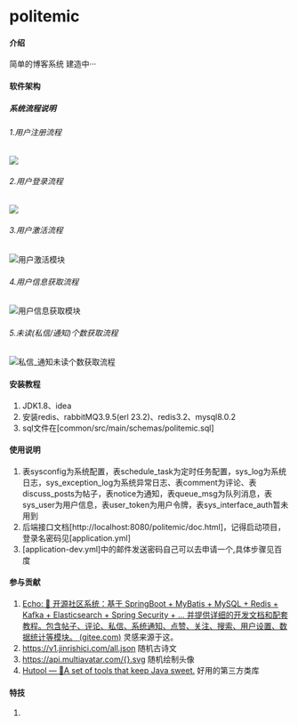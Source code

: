 # politemic

#### 介绍

简单的博客系统 建造中···

#### 软件架构
##### 系统流程说明

###### 1.用户注册流程

![](<img src="https://gitee.com/zheng-bohang/politemic/blob/master/common/src/main/img/用户注册流程.png">)

###### 2.用户登录流程

![](https://gitee.com/zheng-bohang/politemic/blob/master/common/src/main/img/用户登录流程.png)

###### 3.用户激活流程

![用户激活模块](https://gitee.com/zheng-bohang/politemic/blob/master/common/src/main/img/用户激活流程.png)

###### 4.用户信息获取流程

![用户信息获取模块](https://gitee.com/zheng-bohang/politemic/blob/master/common/src/main/img/用户信息获取流程.png)

###### 5.未读(私信/通知)个数获取流程

![私信_通知未读个数获取流程](https://gitee.com/zheng-bohang/politemic/blob/master/common/src/main/img/私信_通知未读个数获取流程.png)




#### 安装教程

1.  JDK1.8、idea
2.  安装redis、rabbitMQ3.9.5(erl 23.2)、redis3.2、mysql8.0.2
3.  sql文件在[common/src/main/schemas/politemic.sql]

#### 使用说明

1.  表sysconfig为系统配置，表schedule_task为定时任务配置，sys_log为系统日志，sys_exception_log为系统异常日志、表comment为评论、表discuss_posts为帖子，表notice为通知，表queue_msg为队列消息，表sys_user为用户信息，表user_token为用户令牌，表sys_interface_auth暂未用到
2.  后端接口文档[http://localhost:8080/politemic/doc.html]，记得启动项目，登录名密码见[application.yml]
3.  [application-dev.yml]中的邮件发送密码自己可以去申请一个,具体步骤见百度

#### 参与贡献

1.  [Echo: 🦄 开源社区系统：基于 SpringBoot + MyBatis + MySQL + Redis + Kafka + Elasticsearch + Spring Security + ... 并提供详细的开发文档和配套教程。包含帖子、评论、私信、系统通知、点赞、关注、搜索、用户设置、数据统计等模块。 (gitee.com)](https://gitee.com/veal98/Echo) 灵感来源于这。
2.  https://v1.jinrishici.com/all.json 随机古诗文
3.  https://api.multiavatar.com/{}.svg 随机绘制头像
4.  [Hutool — 🍬A set of tools that keep Java sweet.](https://www.hutool.cn/) 好用的第三方类库

#### 特技

1.  

